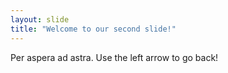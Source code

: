 ```yaml
---
layout: slide
title: "Welcome to our second slide!"
---
```

Per aspera ad astra.
Use the left arrow to go back!

